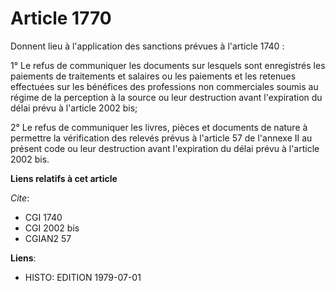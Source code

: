 # Article 1770

Donnent lieu à l'application des sanctions prévues à l'article 1740 :

1° Le refus de communiquer les documents sur lesquels sont enregistrés les paiements de traitements et salaires ou les
paiements et les retenues effectuées sur les bénéfices des professions non commerciales soumis au régime de la perception à
la source ou leur destruction avant l'expiration du délai prévu à l'article 2002 bis;

2° Le refus de communiquer les livres, pièces et documents de nature à permettre la vérification des relevés prévus à
l'article 57 de l'annexe II au présent code ou leur destruction avant l'expiration du délai prévu à l'article 2002 bis.

**Liens relatifs à cet article**

_Cite_:

  - CGI 1740
  - CGI 2002 bis
  - CGIAN2 57

**Liens**:

  - HISTO: EDITION 1979-07-01
